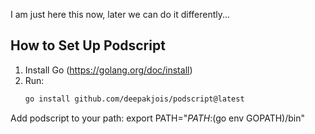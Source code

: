 
I am just here this now, later we can do it differently...

## How to Set Up Podscript

1. Install Go (https://golang.org/doc/install)
2. Run:
   ```bash
   go install github.com/deepakjois/podscript@latest

Add podscript to your path:
export PATH="$PATH:$(go env GOPATH)/bin"
